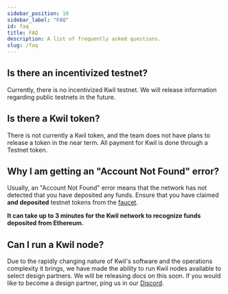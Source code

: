 ```yaml
---
sidebar_position: 10
sidebar_label: "FAQ"
id: faq
title: FAQ
description: A list of frequently asked questions.
slug: /faq
---
```


## Is there an incentivized testnet?

Currently, there is no incentivized Kwil testnet.  We will release information regarding public testnets in the future.

## Is there a Kwil token?

There is not currently a Kwil token, and the team does not have plans to release a token in the near term. All payment for Kwil is done through a Testnet token.

## Why I am getting an "Account Not Found" error?

Usually, an "Account Not Found" error means that the network has not detected that you have deposited any funds.  Ensure that you have claimed **and deposited** testnet tokens from the [faucet](<https://faucet.kwil.com>).

**It can take up to 3 minutes for the Kwil network to recognize funds deposited from Ethereum.**

## Can I run a Kwil node?

Due to the rapidly changing nature of Kwil's software and the operations complexity it brings, we have made the ability to run Kwil nodes available to select design partners.  We will be releasing docs on this soon.  If you would like to become a design partner, ping us in our [Discord](<https://discord.com/invite/HzRPZ59Kay>).
